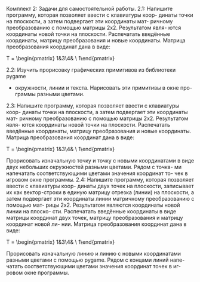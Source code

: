Комплект 2: Задачи для самостоятельной работы.
2.1: Напишите программу, которая позволяет ввести с клавиатуры коор-
динаты точки на плоскости, а затем подвергает эти координаты мат-
ричному преобразованию с помощью матрицы 2x2. Результатом явля-
ются координаты новой точки на плоскости. Распечатать введённые
координаты, матрицу преобразования и новые координаты. Матрица
преобразования координат дана в виде:

T = \begin{pmatrix} 1&3\\4& \ 1\end{pmatrix}

2.2: Изучить прорисовку графических примитивов из библиотеки pygame
- окружности, линии и текста. Нарисовать эти примитивы в окне про-
граммы разными цветами.

2.3: Напишите программу, которая позволяет ввести с клавиатуры коор-
динаты точки на плоскости, а затем подвергает эти координаты мат-
ричному преобразованию с помощью матрицы 2x2. Результатом явля-
ются координаты новой точки на плоскости. Распечатать введённые
координаты, матрицу преобразования и новые координаты. Матрица
преобразования координат дана в виде:

T = \begin{pmatrix} 1&3\\4& \ 1\end{pmatrix}

Прорисовать изначальную точку и точку с новыми координатами в
виде двух небольших окружностей разными цветами. Рядом с точка-
ми напечатать соответствующими цветами значения координат то-
чек в игровом окне программы.
2.4: Напишите программу, которая позволяет ввести с клавиатуры коор-
динаты двух точек на плоскости, записывает их как вектор-строки
в единую матрицу отрезка (линии) на плоскости, а затем подвергает
эти координаты линии матричному преобразованию с помощью мат-
рицы 2x2. Результатом являются координаты новой линии на плоско-
сти. Распечатать введённые координаты в виде матрицы координат
двух точек, матрицу преобразования и матрицу координат новой ли-
нии. Матрица преобразования координат дана в виде:

T = \begin{pmatrix} 1&3\\4& \ 1\end{pmatrix}

Прорисовать изначальную линию и линию с новыми координатами
разными цветами с помощью pygame. Рядом с концами линий напе-
чатать соответствующими цветами значения координат точек в иг-
ровом окне программы.
